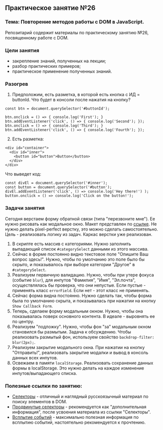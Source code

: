 ## Практическое занятие №26

### Тема: Повторение методов работы с DOM в JavaScript.

Репозитарий содержит материалы по практическому занятию №26, посвященному работе с DOM.

### Цели занятия
- закрепление знаний, полученных на лекции;
- разбор практических примеров;
- практическое применение полученных знаний.

### Разогрев
1. Предположим, есть разметка, в которой есть кнопка с ИД = buttonId. Что будет в консоли после нажатия на кнопку?
```
const btn = document.querySelector('#buttonId');

btn.onclick = () => { console.log('First'); }
btn.addEventListener('click', () => { console.log('Second'); });
btn.onclick = () => { console.log('Third'); }
btn.addEventListener('click', () => { console.log('Fourth'); });
```

2. Есть разметка:
```
<div id="container">
  <div id="inner">
    <button id="button">Button</button>
  </div>
</div>
```
Что выведет код:
```
const divEl = document.querySelector('#inner');
const button = document.querySelector('#button');
divEl.addEventListener('click', () => console.log('Hey there!') );
button.onclick = () => console.log('Click on the button!');
```

### Задачи занятия

Сегодня верстаем форму обратной связи (типа "перезвоните мне"). Ее нужно рисовать как модальное окно. Макет представлен по [ссылке](https://www.figma.com/design/vZH9KSQgQfifJbwUm17arv/Sign-Up-Form-(Community)?node-id=3-17&t=5NksdiI8soStj0ZK-0). Не нужно делать pixel-perfect верстку, это можно сделать самостоятельно. Цель - реализовать логику из задач. Каркас верстки уже реализован.

1. В скрипте есть массив с категориями. Нужно заполнить выпадающий список `#categorySelect` данными из этого массива.
2. Сейчас в форме постоянно видно текстовое поле "Опишите Ваш вопрос здесь!". Нужно, чтобы по умолчанию это поле было бы скрыто, и показывалось при выборе категории "Другое" в `#categorySelect`.
3. Реализуем первичную валидацию. Нужно, чтобы при утере фокуса (событие `blur`), для инпутов "Фамилия", "Имя", "Эл.почта", осуществлялась бы проверка, что они непустые. Если пустые - применять класс `errorField`. Если нет - этот класс не применять.
4. Сейчас форма видна постоянно. Нужно сделать так, чтобы форма была по умолчанию скрыта, и показывалась при нажатии на кнопку `Show Callback Form`.
5. Теперь, сделаем форму модальным окном. Нужно, чтобы она показывалась поверх основного контента. В идеале - выровнять ее по центру.
6. Реализуем "подложку". Нужно, чтобы фон "за" модальным окном становился бы размытым. Задача к обсуждению. Чтобы реализовать размытый фон, используем свойство `backdrop-filter: blur(2px);`.
7. Реализуем закрытие модального окна. При нажатии на кнопку "Отправить!", реализовать закрытие модалки и вывод в консоль данных всех инпутов.
8. Освежаем в памяти `localStorage`. Реализовать сохранение данных формы в localStorage. Это нужно делать на каждое изменение инпутов/выпадающего списка.

### Полезные ссылки по занятию:
 - [Селекторы](https://learn.javascript.ru/searching-elements-dom) - отличный и наглядный русскоязычный материал по поиску элементов в DOM.
 - [Продвинутые селекторы](https://learn.javascript.ru/css-selectors) - рекомендуется как "дополнительная информация", после усвоения материала из ссылки "Селекторы".
 - [Всплытие событий](https://learn.javascript.ru/bubbling-and-capturing) - максимально полезная информация по всплытию событий, настоятельно рекомендуется к прочтению.